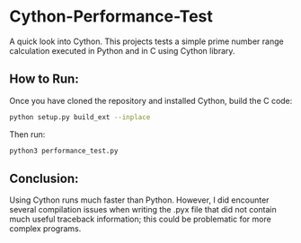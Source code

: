 # Cython-Performance-Test
A quick look into Cython. This projects tests a simple prime number range calculation executed in Python and in C using Cython library.

## How to Run:

Once you have cloned the repository and installed Cython, build the C code:

```bash
python setup.py build_ext --inplace
```

Then run:

```bash
python3 performance_test.py
```

## Conclusion:

Using Cython runs much faster than Python. However, I did encounter several compilation issues when writing the .pyx file that did not contain much useful traceback information; this could be problematic for more complex programs.